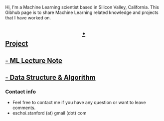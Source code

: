 Hi, I'm a Machine Learning scientist based in Silicon Valley, California. 
This Gibhub page is to share Machine Learning related knowledge and projects that I have worked on.

## [**$$\bullet$$** Project](project/project.md)

## [**-** ML Lecture Note](lecture_note/lecturenote.md)

## [**-** Data Structure & Algorithm](dsa/dsa.md)

### Contact info
- Feel free to contact me if you have any question or want to leave comments. 
- eschoi.stanford (at) gmail (dot) com
